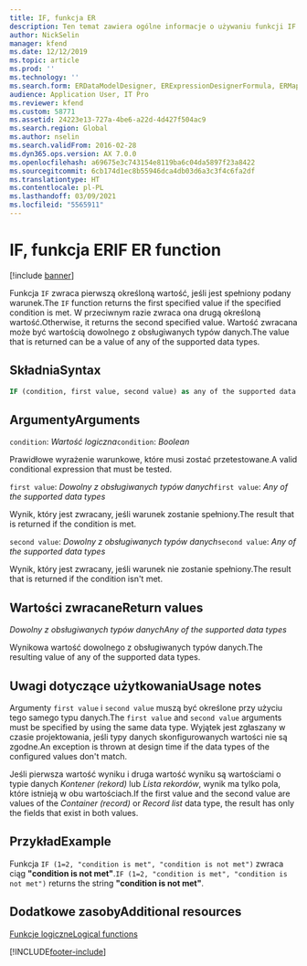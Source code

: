 ```yaml
---
title: IF, funkcja ER
description: Ten temat zawiera ogólne informacje o używaniu funkcji IF w module Raportowanie elektroniczne (ER).
author: NickSelin
manager: kfend
ms.date: 12/12/2019
ms.topic: article
ms.prod: ''
ms.technology: ''
ms.search.form: ERDataModelDesigner, ERExpressionDesignerFormula, ERMappedFormatDesigner, ERModelMappingDesigner
audience: Application User, IT Pro
ms.reviewer: kfend
ms.custom: 58771
ms.assetid: 24223e13-727a-4be6-a22d-4d427f504ac9
ms.search.region: Global
ms.author: nselin
ms.search.validFrom: 2016-02-28
ms.dyn365.ops.version: AX 7.0.0
ms.openlocfilehash: a69675e3c743154e8119ba6c04da5897f23a8422
ms.sourcegitcommit: 6cb174d1ec8b55946dca4db03d6a3c3f4c6fa2df
ms.translationtype: HT
ms.contentlocale: pl-PL
ms.lasthandoff: 03/09/2021
ms.locfileid: "5565911"
---
```

# <a name="if-er-function"></a><span data-ttu-id="32bed-103">IF, funkcja ER</span><span class="sxs-lookup"><span data-stu-id="32bed-103">IF ER function</span></span>

[!include [banner](../includes/banner.md)]

<span data-ttu-id="32bed-104">Funkcja `IF` zwraca pierwszą określoną wartość, jeśli jest spełniony podany warunek.</span><span class="sxs-lookup"><span data-stu-id="32bed-104">The `IF` function returns the first specified value if the specified condition is met.</span></span> <span data-ttu-id="32bed-105">W przeciwnym razie zwraca ona drugą określoną wartość.</span><span class="sxs-lookup"><span data-stu-id="32bed-105">Otherwise, it returns the second specified value.</span></span> <span data-ttu-id="32bed-106">Wartość zwracana może być wartością dowolnego z obsługiwanych typów danych.</span><span class="sxs-lookup"><span data-stu-id="32bed-106">The value that is returned can be a value of any of the supported data types.</span></span>

## <a name="syntax"></a><span data-ttu-id="32bed-107">Składnia</span><span class="sxs-lookup"><span data-stu-id="32bed-107">Syntax</span></span>

```vb
IF (condition, first value, second value) as any of the supported data types
```

## <a name="arguments"></a><span data-ttu-id="32bed-108">Argumenty</span><span class="sxs-lookup"><span data-stu-id="32bed-108">Arguments</span></span>

<span data-ttu-id="32bed-109">`condition`: *Wartość logiczna*</span><span class="sxs-lookup"><span data-stu-id="32bed-109">`condition`: *Boolean*</span></span>

<span data-ttu-id="32bed-110">Prawidłowe wyrażenie warunkowe, które musi zostać przetestowane.</span><span class="sxs-lookup"><span data-stu-id="32bed-110">A valid conditional expression that must be tested.</span></span>

<span data-ttu-id="32bed-111">`first value`: *Dowolny z obsługiwanych typów danych*</span><span class="sxs-lookup"><span data-stu-id="32bed-111">`first value`: *Any of the supported data types*</span></span>

<span data-ttu-id="32bed-112">Wynik, który jest zwracany, jeśli warunek zostanie spełniony.</span><span class="sxs-lookup"><span data-stu-id="32bed-112">The result that is returned if the condition is met.</span></span>

<span data-ttu-id="32bed-113">`second value`: *Dowolny z obsługiwanych typów danych*</span><span class="sxs-lookup"><span data-stu-id="32bed-113">`second value`: *Any of the supported data types*</span></span>

<span data-ttu-id="32bed-114">Wynik, który jest zwracany, jeśli warunek nie zostanie spełniony.</span><span class="sxs-lookup"><span data-stu-id="32bed-114">The result that is returned if the condition isn't met.</span></span>

## <a name="return-values"></a><span data-ttu-id="32bed-115">Wartości zwracane</span><span class="sxs-lookup"><span data-stu-id="32bed-115">Return values</span></span>

<span data-ttu-id="32bed-116">*Dowolny z obsługiwanych typów danych*</span><span class="sxs-lookup"><span data-stu-id="32bed-116">*Any of the supported data types*</span></span>

<span data-ttu-id="32bed-117">Wynikowa wartość dowolnego z obsługiwanych typów danych.</span><span class="sxs-lookup"><span data-stu-id="32bed-117">The resulting value of any of the supported data types.</span></span>

## <a name="usage-notes"></a><span data-ttu-id="32bed-118">Uwagi dotyczące użytkowania</span><span class="sxs-lookup"><span data-stu-id="32bed-118">Usage notes</span></span>

<span data-ttu-id="32bed-119">Argumenty `first value` i `second value` muszą być określone przy użyciu tego samego typu danych.</span><span class="sxs-lookup"><span data-stu-id="32bed-119">The `first value` and `second value` arguments must be specified by using the same data type.</span></span> <span data-ttu-id="32bed-120">Wyjątek jest zgłaszany w czasie projektowania, jeśli typy danych skonfigurowanych wartości nie są zgodne.</span><span class="sxs-lookup"><span data-stu-id="32bed-120">An exception is thrown at design time if the data types of the configured values don't match.</span></span>

<span data-ttu-id="32bed-121">Jeśli pierwsza wartość wyniku i druga wartość wyniku są wartościami o typie danych *Kontener (rekord)* lub *Lista rekordów*, wynik ma tylko pola, które istnieją w obu wartościach.</span><span class="sxs-lookup"><span data-stu-id="32bed-121">If the first value and the second value are values of the *Container (record)* or *Record list* data type, the result has only the fields that exist in both values.</span></span>

## <a name="example"></a><span data-ttu-id="32bed-122">Przykład</span><span class="sxs-lookup"><span data-stu-id="32bed-122">Example</span></span>

<span data-ttu-id="32bed-123">Funkcja `IF (1=2, "condition is met", "condition is not met")` zwraca ciąg **"condition is not met"**.</span><span class="sxs-lookup"><span data-stu-id="32bed-123">`IF (1=2, "condition is met", "condition is not met")` returns the string **"condition is not met"**.</span></span>

## <a name="additional-resources"></a><span data-ttu-id="32bed-124">Dodatkowe zasoby</span><span class="sxs-lookup"><span data-stu-id="32bed-124">Additional resources</span></span>

[<span data-ttu-id="32bed-125">Funkcje logiczne</span><span class="sxs-lookup"><span data-stu-id="32bed-125">Logical functions</span></span>](er-functions-category-logical.md)


[!INCLUDE[footer-include](../../../includes/footer-banner.md)]